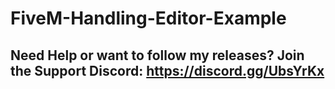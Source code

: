# FiveM-Handling-Editor-Example
## Need Help or want to follow my releases? Join the Support Discord: https://discord.gg/UbsYrKx
